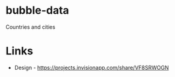 # bubble-data
Countries and cities

# Links 
* Design - https://projects.invisionapp.com/share/VF8SRWOGN
